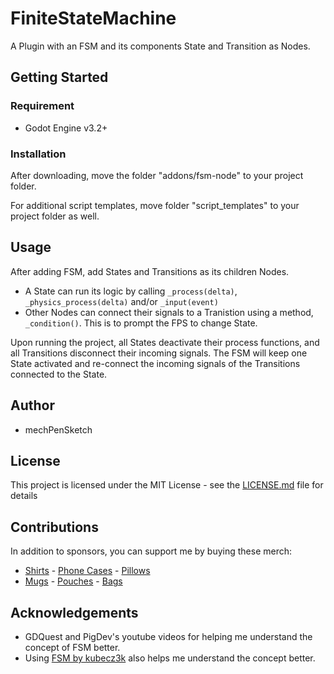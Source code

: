 # FiniteStateMachine
A Plugin with an FSM and its components State and Transition as Nodes.

## Getting Started
### Requirement
* Godot Engine v3.2+

### Installation
After downloading, move the folder "addons/fsm-node" to your project folder.

For additional script templates, move folder "script_templates" to your project folder as well.

## Usage
After adding FSM, add States and Transitions as its children Nodes.

* A State can run its logic by calling ```_process(delta)```, ```_physics_process(delta)``` and/or ```_input(event)```
* Other Nodes can connect their signals to a Tranistion using a method, ```_condition()```. This is to prompt the FPS to change State.

Upon running the project, all States deactivate their process functions, and all Transitions disconnect their incoming signals. The FSM will keep one State activated and re-connect the incoming signals of the Transitions connected to the State.

## Author
* mechPenSketch

## License
This project is licensed under the MIT License - see the [LICENSE.md](LICENSE.md) file for details

## Contributions
In addition to sponsors, you can support me by buying these merch:
* [Shirts](https://mechpensketch.creator-spring.com/listing/mechPenSketch-fsm?product=2) - [Phone Cases](https://mechpensketch.creator-spring.com/listing/mechPenSketch-fsm?product=1532) - [Pillows](https://mechpensketch.creator-spring.com/listing/mechPenSketch-fsm?product=585)
* [Mugs](https://mechpensketch.creator-spring.com/listing/mechPenSketch-fsm?product=658) - [Pouches](https://mechpensketch.creator-spring.com/listing/mechPenSketch-fsm?product=1097) - [Bags](https://mechpensketch.creator-spring.com/listing/mechPenSketch-fsm?product=933)

## Acknowledgements
* GDQuest and PigDev's youtube videos for helping me understand the concept of FSM better.
* Using [FSM by kubecz3k](https://github.com/kubecz3k/FiniteStateMachine) also helps me understand the concept better.
